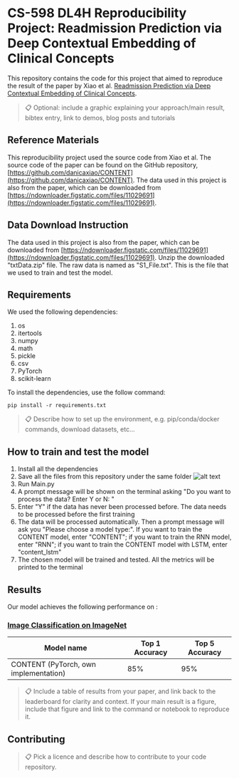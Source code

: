 # CS-598 DL4H Reproducibility Project: Readmission Prediction via Deep Contextual Embedding of Clinical Concepts

This repository contains the code for this project that aimed to reproduce the result of the paper by Xiao et al. [Readmission Prediction via Deep Contextual Embedding of Clinical Concepts](https://doi.org/10.1371/journal.pone.0195024). 
>📋  Optional: include a graphic explaining your approach/main result, bibtex entry, link to demos, blog posts and tutorials

## Reference Materials
This reproducibility project used the source code from Xiao et al. The source code of the paper can be found on the GitHub repository, [https://github.com/danicaxiao/CONTENT](https://github.com/danicaxiao/CONTENT). The data used in this project is also from the paper, which can be downloaded from [https://ndownloader.figstatic.com/files/11029691](https://ndownloader.figstatic.com/files/11029691).

## Data Download Instruction
The data used in this project is also from the paper, which can be downloaded from [https://ndownloader.figstatic.com/files/11029691](https://ndownloader.figstatic.com/files/11029691). Unzip the downloaded "txtData.zip" file. The raw data is named as "S1_File.txt". This is the file that we used to train and test the model.

## Requirements

We used the following dependencies:
1. os
2. itertools
3. numpy
4. math
5. pickle
6. csv
7. PyTorch
8. scikit-learn

To install the dependencies, use the follow command:

```setup
pip install -r requirements.txt
```

>📋  Describe how to set up the environment, e.g. pip/conda/docker commands, download datasets, etc...

## How to train and test the model

1. Install all the dependencies
2. Save all the files from this repository under the same folder
![alt text](http://url/to/img.png)
3. Run Main.py
4. A prompt message will be shown on the terminal asking "Do you want to process the data? Enter Y or N: "
5. Enter "Y" if the data has never been processed before. The data needs to be processed before the first training
6. The data will be processed automatically. Then a prompt message will ask you "Please choose a model type:". If you want to train the CONTENT model, enter "CONTENT"; if you want to train the RNN model, enter "RNN"; if you want to train the CONTENT model with LSTM, enter "content_lstm"
7. The chosen model will be trained and tested. All the metrics will be printed to the terminal


## Results

Our model achieves the following performance on :

### [Image Classification on ImageNet](https://paperswithcode.com/sota/image-classification-on-imagenet)

| Model name				  | Top 1 Accuracy  | Top 5 Accuracy |
| --------------------------------------- |---------------- | -------------- |
| CONTENT (PyTorch, own implementation)   |     85%         |      95%       |

>📋  Include a table of results from your paper, and link back to the leaderboard for clarity and context. If your main result is a figure, include that figure and link to the command or notebook to reproduce it. 


## Contributing

>📋  Pick a licence and describe how to contribute to your code repository. 

